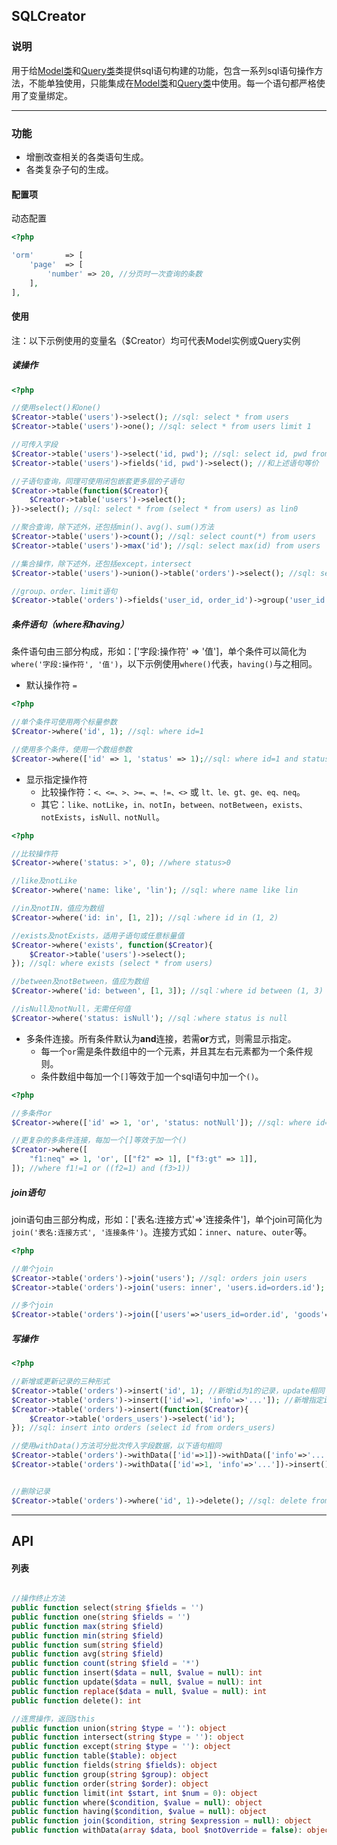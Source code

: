 SQLCreator
----

### 说明
用于给[Model类](Model.md)和[Query类](Query.md)类提供sql语句构建的功能，包含一系列sql语句操作方法，不能单独使用，只能集成在[Model类](Model.md)和[Query类](Query.md)中使用。每一个语句都严格使用了变量绑定。

---

### 功能

* 增删改查相关的各类语句生成。
* 各类复杂子句的生成。



#### 配置项

动态配置

~~~php
<?php

'orm'       => [
    'page'  => [
        'number' => 20, //分页时一次查询的条数
    ],
],
~~~

#### 使用
注：以下示例使用的变量名（$Creator）均可代表Model实例或Query实例

##### 读操作
~~~php
<?php

//使用select()和one()
$Creator->table('users')->select(); //sql: select * from users
$Creator->table('users')->one(); //sql: select * from users limit 1

//可传入字段
$Creator->table('users')->select('id, pwd'); //sql: select id, pwd from users
$Creator->table('users')->fields('id, pwd')->select(); //和上述语句等价

//子语句查询，同理可使用闭包嵌套更多层的子语句
$Creator->table(function($Creator){
    $Creator->table('users')->select();
})->select(); //sql: select * from (select * from users) as lin0

//聚合查询，除下述外，还包括min()、avg()、sum()方法
$Creator->table('users')->count(); //sql: select count(*) from users
$Creator->table('users')->max('id'); //sql: select max(id) from users

//集合操作，除下述外，还包括except，intersect
$Creator->table('users')->union()->table('orders')->select(); //sql: select * from users union select * from orders

//group、order、limit语句
$Creator->table('orders')->fields('user_id, order_id')->group('user_id')->order('order_id asc')->limit(10); //sql: select user_id, order_id from orders group by order_id order by order_id asc limit 10
~~~


##### 条件语句（**where**和**having**）

条件语句由三部分构成，形如：['字段:操作符' => '值']，单个条件可以简化为`where('字段:操作符', '值')`，以下示例使用`where()`代表，`having()`与之相同。

* 默认操作符 `=`
~~~php
<?php

//单个条件可使用两个标量参数
$Creator->where('id', 1); //sql: where id=1

//使用多个条件，使用一个数组参数
$Creator->where(['id' => 1, 'status' => 1);//sql: where id=1 and status=1
~~~

* 显示指定操作符
	* 比较操作符：`<、<=、>、>=、=、!=、<>` 或 `lt、le、gt、ge、eq、neq`。
	* 其它：`like、notLike`，`in、notIn`，`between、notBetween`，`exists、notExists`，`isNull、notNull`。
~~~php
<?php

//比较操作符
$Creator->where('status: >', 0); //where status>0

//like及notLike
$Creator->where('name: like', 'lin'); //sql: where name like lin

//in及notIN，值应为数组
$Creator->where('id: in', [1, 2]); //sql：where id in (1, 2)

//exists及notExists，适用子语句或任意标量值
$Creator->where('exists', function($Creator){
    $Creator->table('users')->select();
}); //sql: where exists (select * from users)

//between及notBetween，值应为数组
$Creator->where('id: between', [1, 3]); //sql：where id between (1, 3)

//isNull及notNull，无需任何值
$Creator->where('status: isNull'); //sql：where status is null
~~~

* 多条件连接。所有条件默认为**and**连接，若需**or**方式，则需显示指定。
	* 每一个`or`需是条件数组中的一个元素，并且其左右元素都为一个条件规则。
	* 条件数组中每加一个`[]`等效于加一个sql语句中加一个`()`。

~~~php
<?php

//多条件or
$Creator->where(['id' => 1, 'or', 'status: notNull']); //sql: where id=1 or status is not null

//更复杂的多条件连接，每加一个[]等效于加一个()
$Creator->where([
    "f1:neq" => 1, 'or', [["f2" => 1], ["f3:gt" => 1]],
]); //where f1!=1 or ((f2=1) and (f3>1))
~~~

##### join语句

join语句由三部分构成，形如：['表名:连接方式'=>'连接条件']，单个join可简化为`join('表名:连接方式', '连接条件')`。连接方式如：`inner`、`nature`、`outer`等。
~~~php
<?php

//单个join
$Creator->table('orders')->join('users'); //sql: orders join users
$Creator->table('orders')->join('users: inner', 'users.id=orders.id'); //sql:orders inner join users on users.id=orders.id

//多个join
$Creator->table('orders')->join(['users'=>'users_id=order.id', 'goods'=>'goods_id=orders_id']); //orders join users on users_id=order.id join goods on goods_id=orders_id
~~~

##### 写操作

~~~php
<?php

//新增或更新记录的三种形式
$Creator->table('orders')->insert('id', 1); //新增id为1的记录，update相同
$Creator->table('orders')->insert(['id'=>1, 'info'=>'...']); //新增指定id和info字段值记录，update相同
$Creator->table('orders')->insert(function($Creator){
    $Creator->table('orders_users')->select('id');
}); //sql: insert into orders (select id from orders_users)

//使用withData()方法可分批次传入字段数据，以下语句相同
$Creator->table('orders')->withData(['id'=>1])->withData(['info'=>'...'])->insert();
$Creator->table('orders')->withData(['id'=>1, 'info'=>'...'])->insert();


//删除记录
$Creator->table('orders')->where('id', 1)->delete(); //sql: delete from orders where id=1
~~~

---


## API

#### 列表
~~~php

//操作终止方法
public function select(string $fields = '')
public function one(string $fields = '')
public function max(string $field)
public function min(string $field)
public function sum(string $field)
public function avg(string $field)
public function count(string $field = '*')
public function insert($data = null, $value = null): int
public function update($data = null, $value = null): int
public function replace($data = null, $value = null): int
public function delete(): int

//连贯操作，返回$this
public function union(string $type = ''): object
public function intersect(string $type = ''): object
public function except(string $type = ''): object
public function table($table): object
public function fields(string $fields): object
public function group(string $group): object
public function order(string $order): object
public function limit(int $start, int $num = 0): object
public function where($condition, $value = null): object
public function having($condition, $value = null): object
public function join($condition, string $expression = null): object
public function withData(array $data, bool $notOverride = false): object
~~~
